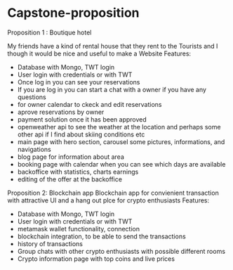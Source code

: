 # Capstone-proposition
Proposition 1 : Boutique hotel

My friends have a kind of rental house that they rent to the Tourists and I though it would be nice and useful to make a Website
Features:
* Database with Mongo, TWT login
* User login with credentials or with TWT
* Once log in you can see your reservations
* If you are log in you can start a chat with a owner if you have any questions
* for owner calendar to ckeck and edit reservations
* aprove reservations by owner
* payment solution once it has been approved
* openweather api to see the weather at the location and perhaps some other api if I find about skiing conditions etc
* main page with hero section, carousel some pictures, informations, and navigations
* blog page for information about area
* booking page with calendar when you can see which days are available
* backoffice with statistics, charts earnings
* editing of the offer at the backoffice



Proposition 2: Blockchain app
Blockchain app for convienient transaction with attractive UI and a hang out plce for crypto enthusiasts
Features:
* Database with Mongo, TWT login
* User login with credentials or with TWT
* metamask wallet functionality, connection
* blockchain integration, to be able to send the transactions
* history of transactions
* Group chats with other crypto enthusiasts with possible different rooms
* Crypto information page with top coins and live prices

